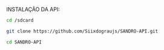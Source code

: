 INSTALAÇÃO DA API:
```bash
cd /sdcard
```
```bash
git clone https://github.com/Siixdograujs/SANDRO-API.git
```
```bash
cd SANDRO-API
```

